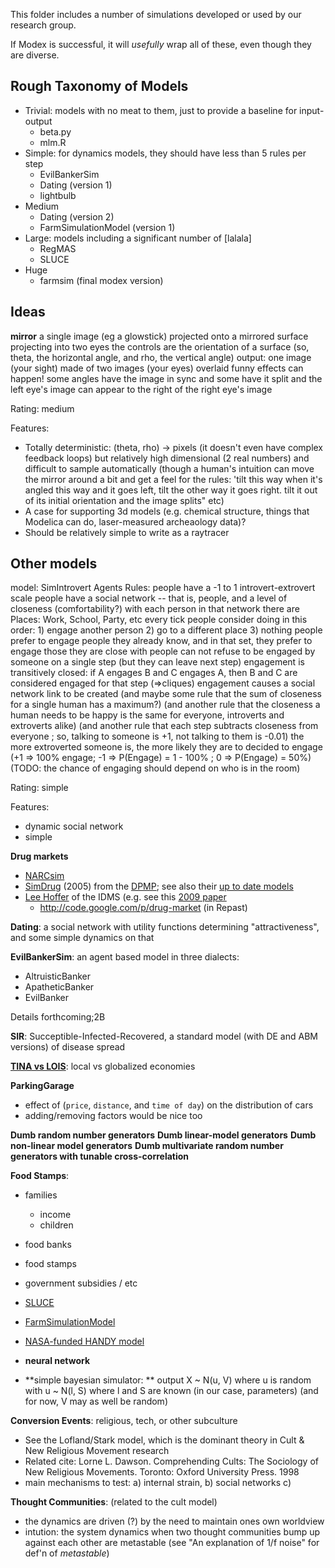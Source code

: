 This folder includes a number of simulations developed or used by our research group.

If Modex is successful, it will _usefully_ wrap all of these, even though they are diverse.

## Rough Taxonomy of Models

* Trivial: models with no meat to them, just to provide a baseline for input-output
  * beta.py
  * mlm.R
* Simple: for dynamics models, they should have less than 5 rules per step
  * EvilBankerSim
  * Dating (version 1) 
  * lightbulb
* Medium
  * Dating (version 2)
  * FarmSimulationModel (version 1)
* Large: models including a significant number of [lalala]
  * RegMAS
  * SLUCE
* Huge
  * farmsim (final modex version)

## Ideas

**mirror**
   a single image (eg a glowstick) projected onto a mirrored surface projecting into two eyes
     the controls are the orientation of a surface (so, theta, the horizontal angle, and rho, the vertical angle)
   output: one image (your sight) made of two images (your eyes) overlaid
     funny effects can happen! some angles have the image in sync and some have it split
       and the left eye's image can appear to the right of the right eye's image

Rating: medium 
  
Features:

 * Totally deterministic: (theta, rho) -> pixels (it doesn't even have complex feedback loops)
     but relatively high dimensional (2 real numbers) and difficult to sample automatically
      (though a human's intuition can move the mirror around a bit and get a feel for the rules: 'tilt this way when it's angled this way and it goes left, tilt the other way it goes right. tilt it out of its initial orientation and the image splits" etc)
 * A case for supporting 3d models (e.g. chemical structure, things that Modelica can do, laser-measured archeaology data)?
 * Should be relatively simple to write as a raytracer
 
## Other models 

model: SimIntrovert
 Agents
   Rules: people have a -1 to 1 introvert-extrovert scale
    people have a social network -- that is, people, and a level of closeness (comfortability?) with each person in that network
    there are Places: Work, School, Party, etc
    every tick people consider doing in this order:
      1) engage another person
      2) go to a different place
      3) nothing
    people prefer to engage people they already know, and in that set, they prefer to engage those they are close with
     people can not refuse to be engaged by someone on a single step (but they can leave next step)
     engagement is transitively closed: if A engages B and C engages A, then B and C are considered engaged for that step (=>cliques)
     engagement causes a social network link to be created
      (and maybe some rule that the sum of closeness for a single human has a maximum?)
      (and another rule that the closeness a human needs to be happy is the same for everyone, introverts and extroverts alike)
      (and another rule that each step subtracts closeness from everyone ; so, talking to someone is +1, not talking to them is -0.01)
   the more extroverted someone is, the more likely they are to decided to engage (+1 => 100% engage; -1 => P(Engage) = 1 - 100% ; 0 => P(Engage) = 50%)
     (TODO: the chance of engaging should depend on who is in the room)

Rating: simple

Features:
 * dynamic social network
 * simple

**Drug markets**

  * [NARCsim](http://staffwww.dcs.shef.ac.uk/people/D.Romano/Romano_NARCSim_ICE-GIC09.pdf)
  * [SimDrug](http://cormas.cirad.fr/en/applica/simDrug.htm) (2005) from the [DPMP](http://www.dpmp.unsw.edu.au/); see also their [up to date models](http://www.dpmp.unsw.edu.au/resource/model)
  * [Lee Hoffer](http://www.case.edu/artsci/anth/PublicationsPresentations.html) of the IDMS (e.g. see this [2009 paper](http://www.seiservices.com/nida/1014059/Materials/06%20Hoffer_Network_workshop.pdf)
    *  http://code.google.com/p/drug-market (in Repast)

**Dating**: a social network with utility functions determining "attractiveness", and some simple dynamics on that

**EvilBankerSim**: an agent based model in three dialects:

* AltruisticBanker 
* ApatheticBanker
* EvilBanker

Details forthcoming;2B

**SIR**: Succeptible-Infected-Recovered, a standard model (with DE and ABM versions) of disease spread

**[TINA vs LOIS](http://www.treehugger.com/culture/cage-match-tina-vs-lois.html)**: local vs globalized economies



**ParkingGarage**
  * effect of (`price`, `distance`, and `time of day`) on the distribution of cars
  * adding/removing factors would be nice too


**Dumb random number generators**
**Dumb linear-model generators**
**Dumb non-linear model generators**
**Dumb multivariate random number generators with tunable cross-correlation**

**Food Stamps**:
  * families
    * income
    * children
  * food banks
  * food stamps
  * government subsidies / etc


* [SLUCE](http://sluce.wici.ca)
* [FarmSimulationModel](https://github.com/n7wilson/FoodSimulationModel)
* [NASA-funded HANDY model](http://www.theguardian.com/environment/earth-insight/2014/mar/14/nasa-civilisation-irreversible-collapse-study-scientists)

* **neural network**

* **simple bayesian simulator: ** output X ~ N(u, V) where u is random with u ~ N(l, S) where l and S are known (in our case, parameters) (and for now, V may as well be random)

**Conversion Events**: religious, tech, or other subculture
  * See the Lofland/Stark model, which is the dominant theory in Cult & New Religious Movement research
  * Related cite: Lorne L. Dawson. Comprehending Cults: The Sociology of New Religious Movements. Toronto: Oxford University Press. 1998
  * main mechanisms to test: a) internal strain, b) social networks c) 

**Thought Communities**: (related to the cult model)
  * the dynamics are driven (?) by the need to maintain ones own worldview
  * intution: the system dynamics when two thought communities bump up against each other are metastable (see "An explanation of 1/f noise" for def'n of _metastable_)
